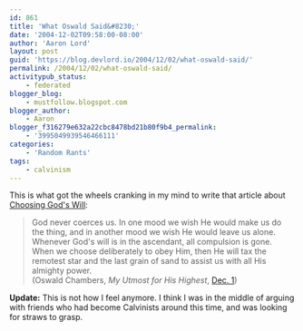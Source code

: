 ```yaml
---
id: 861
title: 'What Oswald Said&#8230;'
date: '2004-12-02T09:58:00-08:00'
author: 'Aaron Lord'
layout: post
guid: 'https://blog.devlord.io/2004/12/02/what-oswald-said/'
permalink: /2004/12/02/what-oswald-said/
activitypub_status:
    - federated
blogger_blog:
    - mustfollow.blogspot.com
blogger_author:
    - Aaron
blogger_f316279e632a22cbc8478bd21b80f9b4_permalink:
    - '3995049939546466111'
categories:
    - 'Random Rants'
tags:
    - calvinism
---
```


This is what got the wheels cranking in my mind to write that article about <a href="/2004/12/01/choosing-gods-will/">Choosing God's Will</a>:

> God never coerces us.  In one mood we wish He would make us do the thing, and in another mood we wish He would leave us alone.  Whenever God's will is in the ascendant, all compulsion is gone.  When we choose deliberately to obey Him, then He will tax the remotest star and the last grain of sand to assist us with all His almighty power.  
> (Oswald Chambers, <i> My Utmost for His Highest</i>, <a href="http://www.gospelcom.net/rbc/utmost/12/01/" target="_blank" rel="noopener">Dec. 1</a>)

<b>Update:</b> This is not how I feel anymore. I think I was in the middle of arguing with friends who had become Calvinists around this time, and was looking for straws to grasp.